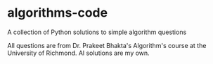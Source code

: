 # algorithms-code
A collection of Python solutions to simple algorithm questions

All questions are from Dr. Prakeet Bhakta's Algorithm's course at the University of Richmond.
Al solutions are my own.
